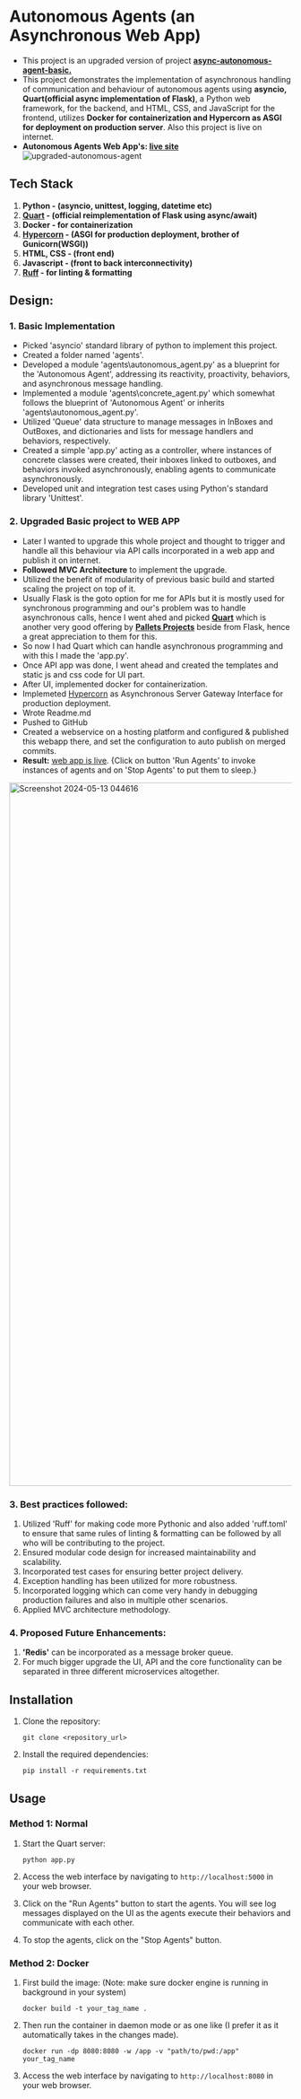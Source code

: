 # Autonomous Agents (an Asynchronous Web App)

- This project is an upgraded version of project **[async-autonomous-agent-basic.](https://github.com/garvneo/autonomous-agent-basic/pull/1)**
- This project demonstrates the implementation of asynchronous handling of communication and behaviour of autonomous agents using **asyncio, Quart(official async implementation of Flask)**, a Python web framework, for the backend, and HTML, CSS, and JavaScript for the frontend, utilizes **Docker for containerization and Hypercorn as ASGI for deployment on production server**. Also this project is live on internet.
- **Autonomous Agents Web App's: [live site](https://autonomous-agents.onrender.com/)**
![upgraded-autonomous-agent](https://github.com/garvneo/autonomous-agents/assets/97349044/9e09072d-c394-4458-90df-1fcc750d7728)

## Tech Stack
1. **Python - (asyncio, unittest, logging, datetime etc)**
2. **[Quart](https://palletsprojects.com/p/quart/) - (official reimplementation of Flask using async/await)**
3. **Docker - for containerization**
4. **[Hypercorn](https://pypi.org/project/Hypercorn/) - (ASGI for production deployment, brother of Gunicorn(WSGI))**
5. **HTML, CSS - (front end)**
6. **Javascript - (front to back interconnectivity)**
7. **[Ruff](https://docs.astral.sh/ruff/) - for linting & formatting**

## Design:
### 1. Basic Implementation
- Picked 'asyncio' standard library of python to implement this project. 
- Created a folder named 'agents'.
- Developed a module 'agents\autonomous_agent.py' as a blueprint for the 'Autonomous Agent', addressing its reactivity, proactivity, behaviors, and asynchronous message handling.
- Implemented a module 'agents\concrete_agent.py' which somewhat follows the blueprint of 'Autonomous Agent' or inherits 'agents\autonomous_agent.py'.
- Utilized 'Queue' data structure to manage messages in InBoxes and OutBoxes, and dictionaries and lists for message handlers and behaviors, respectively.
- Created a simple 'app.py' acting as a controller, where instances of concrete classes were created, their inboxes linked to outboxes, and behaviors invoked asynchronously, enabling agents to communicate asynchronously.
- Developed unit and integration test cases using Python's standard library 'Unittest'.
   
### 2. Upgraded Basic project to WEB APP
- Later I wanted to upgrade this whole project and thought to trigger and handle all this behaviour via API calls incorporated in a web app and publish it on internet.
- **Followed MVC Architecture** to implement the upgrade.
- Utilized the benefit of modularity of previous basic build and started scaling the project on top of it.
- Usually Flask is the goto option for me for APIs but it is mostly used for synchronous programming and our's problem was to handle asynchronous calls, hence I went ahed and picked **[Quart](https://palletsprojects.com/p/quart/)** which is another very good offering by **[Pallets Projects](https://palletsprojects.com/)** beside from Flask, hence a great appreciation to them for this.
- So now I had Quart which can handle asynchronous programming and with this I made the 'app.py'.
- Once API app was done, I went ahead and created the templates and static js and css code for UI part.
- After UI, implemented docker for containerization.
- Implemeted [Hypercorn](https://pypi.org/project/Hypercorn/) as Asynchronous Server Gateway Interface for production deployment.
- Wrote Readme.md
- Pushed to GitHub
- Created a webservice on a hosting platform and configured & published this webapp there, and set the configuration to auto publish on merged commits.
- **Result:** [web app is live](https://autonomous-agents.onrender.com/). {Click on button 'Run Agents' to invoke instances of agents and on 'Stop Agents' to put them to sleep.}
<img width="1254" alt="Screenshot 2024-05-13 044616" src="https://github.com/garvneo/autonomous-agents/assets/97349044/0490431a-045e-482f-9bc2-3e0c09b79b04">

### 3. Best practices followed:
1. Utilized 'Ruff' for making code more Pythonic and also added 'ruff.toml' to ensure that same rules of linting & formatting can be followed by all who will be contributing to the project.
2. Ensured modular code design for increased maintainability and scalability.
3. Incorporated test cases for ensuring better project delivery.
4. Exception handling has been utilized for more robustness.
5. Incorporated logging which can come very handy in debugging production failures and also in multiple other scenarios.
6. Applied MVC architecture methodology.

### 4. Proposed Future Enhancements:
1. **'Redis'** can be incorporated as a message broker queue.
2. For much bigger upgrade the UI, API and the core functionality can be separated in three different microservices altogether.

## Installation

1. Clone the repository:

    ```
    git clone <repository_url>
    ```

2. Install the required dependencies:

    ```
    pip install -r requirements.txt
    ```

## Usage
### Method 1: Normal
1. Start the Quart server:

    ```
    python app.py
    ```

2. Access the web interface by navigating to `http://localhost:5000` in your web browser.

3. Click on the "Run Agents" button to start the agents. You will see log messages displayed on the UI as the agents execute their behaviors and communicate with each other.

4. To stop the agents, click on the "Stop Agents" button.

### Method 2: Docker
1. First build the image: (Note: make sure docker engine is running in background in your system)
    ```
    docker build -t your_tag_name .
    ```

2. Then run the container in daemon mode or as one like (I prefer it as it automatically takes in the changes made).
    ```
    docker run -dp 8080:8080 -w /app -v "path/to/pwd:/app" your_tag_name
    ```
3. Access the web interface by navigating to `http://localhost:8080` in your web browser.
